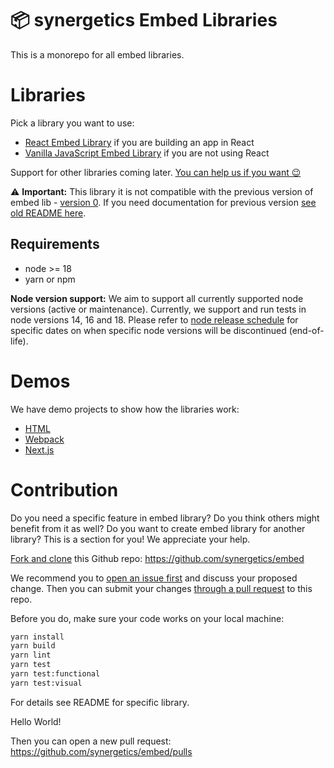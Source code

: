# 📦 synergetics Embed Libraries

This is a monorepo for all embed libraries.

# Libraries

Pick a library you want to use:

- [React Embed Library](./packages/embed-react) if you are building an app in React
- [Vanilla JavaScript Embed Library](./packages/embed) if you are not using React

Support for other libraries coming later. [You can help us if you want 😉](#contribution)

⚠️ **Important:** This library it is not compatible with the previous version of embed lib - [version 0](https://github.com/synergetics/embed/tree/master). If you need documentation for previous version [see old README here](https://github.com/synergetics/embed/tree/master#readme).

## Requirements

- node >= 18
- yarn or npm

**Node version support:** We aim to support all currently supported node versions (active or maintenance). Currently, we support and run tests in node versions 14, 16 and 18. Please refer to [node release schedule](https://github.com/nodejs/release#release-schedule) for specific dates on when specific node versions will be discontinued (end-of-life).

# Demos

We have demo projects to show how the libraries work:

- [HTML](./packages/demo-html)
- [Webpack](./packages/demo-webpack)
- [Next.js](./packages/demo-nextjs)

# Contribution

Do you need a specific feature in embed library? Do you think others might benefit from it as well? Do you want to create embed library for another library? This is a section for you! We appreciate your help.

[Fork and clone](https://docs.github.com/en/github/getting-started-with-github/fork-a-repo) this Github repo: https://github.com/synergetics/embed

We recommend you to [open an issue first](https://github.com/synergetics/embed/issues) and discuss your proposed change. Then you can submit your changes [through a pull request](https://docs.github.com/en/github/collaborating-with-issues-and-pull-requests/about-pull-requests) to this repo.

Before you do, make sure your code works on your local machine:

```bash
yarn install
yarn build
yarn lint
yarn test
yarn test:functional
yarn test:visual
```

For details see README for specific library.

Hello World!

Then you can open a new pull request: https://github.com/synergetics/embed/pulls

